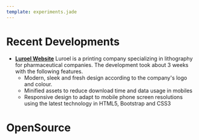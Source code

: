 ```yaml
---
template: experiments.jade
---
```

# Recent Developments

- [**Luroel Website**](http://luroel.com.mx) Luroel is a printing company specializing in lithography for pharmaceutical companies. The development took about 3 weeks with the following features.
  - Modern, sleek and fresh design according to the company's logo and colour.
  - Minified assets to reduce download time and data usage in mobiles
  - Responsive design to adapt to mobile phone screen resolutions using the latest technology in HTML5, Bootstrap and CSS3


# OpenSource
